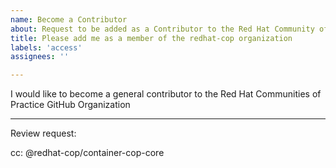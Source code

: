 ```yaml
---
name: Become a Contributor
about: Request to be added as a Contributor to the Red Hat Community of Practice Organization
title: Please add me as a member of the redhat-cop organization
labels: 'access'
assignees: ''

---
```


I would like to become a general contributor to the Red Hat Communities of Practice GitHub Organization

---

Review request:

cc: @redhat-cop/container-cop-core
